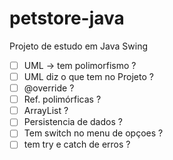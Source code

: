 # petstore-java
Projeto de estudo em Java Swing

 - [ ] UML -> tem polimorfismo ?
 - [ ] UML diz o que tem no Projeto ?
 - [ ] @override ? 
 - [ ] Ref. polimórficas ?
 - [ ] ArrayList ?
 - [ ] Persistencia de dados ?
 - [ ] Tem switch no menu de opçoes ?
 - [ ] tem try e catch de erros ?
